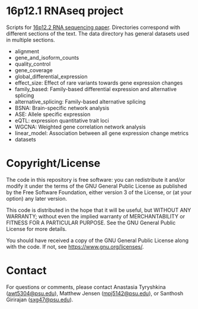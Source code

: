 # 16p12.1 RNAseq project
Scripts for [16p12.2 RNA sequencing paper](https://autism.bx.psu.edu/). Directories correspond with different sections of the text. The data directory has general datasets used in multiple sections.


* alignment
* gene_and_isoform_counts
* quality_control
* gene_coverage
* global_differential_expression
* effect_size: Effect of rare variants towards gene expression changes
* family_based: Family-based differential expression and alternative splicing
* alternative_splicing: Family-based alternative splicing
* BSNA: Brain-specific network analysis
* ASE: Allele specific expression
* eQTL: expression quantitative trait loci
* WGCNA: Weighted gene correlation network analysis
* linear_model: Association between all gene expression change metrics
* datasets



# Copyright/License
The code in this repository is free software: you can redistribute it and/or modify
it under the terms of the GNU General Public License as published by
the Free Software Foundation, either version 3 of the License, or
(at your option) any later version.

This code is distributed in the hope that it will be useful,
but WITHOUT ANY WARRANTY; without even the implied warranty of
MERCHANTABILITY or FITNESS FOR A PARTICULAR PURPOSE.  See the
GNU General Public License for more details.

You should have received a copy of the GNU General Public License
along with the code.  If not, see <https://www.gnu.org/licenses/>.

# Contact
For questions or comments, please contact Anastasia Tyryshkina (awt5304@psu.edu), Matthew Jensen (mpj5142@psu.edu), or Santhosh Girirajan (sxg47@psu.edu).
